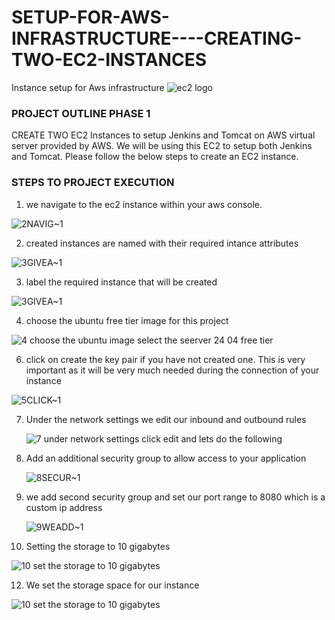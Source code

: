 # SETUP-FOR-AWS-INFRASTRUCTURE----CREATING-TWO-EC2-INSTANCES
 Instance setup for Aws infrastructure
 ![ec2 logo](https://github.com/user-attachments/assets/49ee67f3-b006-4bd5-bc9f-b3918950b432)



 ### PROJECT OUTLINE PHASE 1
CREATE TWO EC2 Instances to setup Jenkins and Tomcat on AWS
 virtual server provided by AWS. We will be using this EC2 to setup both Jenkins and Tomcat. Please follow the below steps to create an EC2 instance.

### STEPS TO PROJECT EXECUTION

1. we navigate to the ec2 instance within your aws console.

 ![2NAVIG~1](https://github.com/user-attachments/assets/183dd122-8079-4505-be47-5f5f70aac773)

2. created instances are named with their required intance attributes

![3GIVEA~1](https://github.com/user-attachments/assets/756c530c-794c-4f49-97c3-c1965ca5478f)

   
3. label the required instance that will be created

 ![3GIVEA~1](https://github.com/user-attachments/assets/f3f3a5d8-438e-4929-9cbc-60efeefa5a8d)

 4. choose the ubuntu free tier image for this project

![4  choose the ubuntu image select the seerver 24 04 free tier](https://github.com/user-attachments/assets/de005b4e-d37c-4464-ad63-c8ac87b9035a)


6.  click on create the key pair if you have not created one. This is very important as it will be very much needed during the connection of your instance
   
   ![5CLICK~1](https://github.com/user-attachments/assets/f07f82dc-2016-460d-b6af-088fd4d76280)

7. Under the network settings we edit our inbound and outbound rules

   ![7  under network settings click edit and lets do the following](https://github.com/user-attachments/assets/d9291786-cd86-4af1-8ab2-4060e2778772)

8. Add an additional security group to allow access to your application

   ![8SECUR~1](https://github.com/user-attachments/assets/be468402-f507-4bc8-99ec-e79fc62b50f8)

9. we add second security group and set our port range to 8080 which is a custom ip address

    ![9WEADD~1](https://github.com/user-attachments/assets/3c96e047-cc01-413f-95c4-9e4a207089f3)

10. Setting the storage to 10 gigabytes

   ![10  set the storage to 10 gigabytes](https://github.com/user-attachments/assets/a782337e-77a9-4236-af5e-101b4f72645e)


12. We set the storage space for our instance

   ![10  set the storage to 10 gigabytes](https://github.com/user-attachments/assets/c2546e42-f2c2-43cb-9628-903d5d9a90f3)
 


